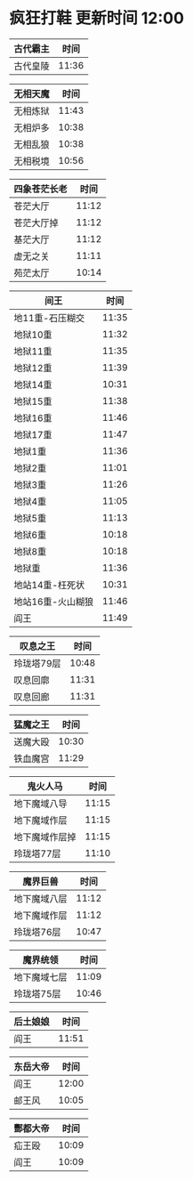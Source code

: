 # 疯狂打鞋 更新时间 12:00

| 古代霸主   | 时间    |
|--------|-------|
| 古代皇陵 | 11:36 |

| 无相天魔   | 时间    |
|--------|-------|
| 无相炼狱 | 11:43 |
| 无相炉多 | 10:38 |
| 无相乱狼 | 10:38 |
| 无相税境 | 10:56 |

| 四象苍茫长老   | 时间    |
|--------|-------|
| 苍茫大厅 | 11:12 |
| 苍茫大厅掉 | 11:12 |
| 基茫大厅 | 11:12 |
| 虚无之关 | 11:11 |
| 苑茫太厅 | 10:14 |

| 间王   | 时间    |
|--------|-------|
| 地11重-石压糊交 | 11:35 |
| 地狱10重 | 11:32 |
| 地狱11重 | 11:35 |
| 地狱12重 | 11:39 |
| 地狱14重 | 10:31 |
| 地狱15重 | 11:38 |
| 地狱16重 | 11:46 |
| 地狱17重 | 11:47 |
| 地狱1重 | 11:36 |
| 地狱2重 | 11:01 |
| 地狱3重 | 11:26 |
| 地狱4重 | 11:05 |
| 地狱5重 | 11:13 |
| 地狱6重 | 10:18 |
| 地狱8重 | 10:18 |
| 地狱重 | 11:36 |
| 地站14重-枉死状 | 10:31 |
| 地站16重-火山糊狼 | 11:46 |
| 阎王 | 11:49 |

| 叹息之王   | 时间    |
|--------|-------|
| 玲珑塔79层 | 10:48 |
| 叹息回廓 | 11:31 |
| 叹息回廊 | 11:31 |

| 猛魔之王   | 时间    |
|--------|-------|
| 送魔大殴 | 10:30 |
| 铁血魔宫 | 11:29 |

| 鬼火人马   | 时间    |
|--------|-------|
| 地下魔域八导 | 11:15 |
| 地下魔域作层 | 11:15 |
| 地下魔域作层掉 | 11:15 |
| 玲珑塔77层 | 11:10 |

| 魔界巨兽   | 时间    |
|--------|-------|
| 地下魔域八层 | 11:12 |
| 地下魔域作层 | 11:12 |
| 玲珑塔76层 | 10:47 |

| 魔界统领   | 时间    |
|--------|-------|
| 地下魔域七层 | 11:09 |
| 玲珑塔75层 | 10:46 |

| 后土娘娘   | 时间    |
|--------|-------|
| 阎王 | 11:51 |

| 东岳大帝   | 时间    |
|--------|-------|
| 阎王 | 12:00 |
| 邮王风 | 10:05 |

| 酆都大帝   | 时间    |
|--------|-------|
| 疝王殴 | 10:09 |
| 阎王 | 10:09 |